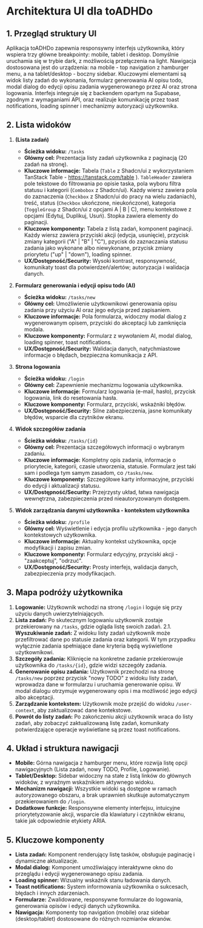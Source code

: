 # Architektura UI dla toADHDo

## 1. Przegląd struktury UI

Aplikacja toADHDo zapewnia responsywny interfejs użytkownika, który wspiera trzy główne breakpointy: mobile, tablet i desktop. Domyślnie uruchamia się w trybie dark, z możliwością przełączenia na light. Nawigacja dostosowana jest do urządzenia: na mobile - top navigation z hamburger menu, a na tablet/desktop - boczny sidebar. Kluczowymi elementami są widok listy zadań do wykonania, formularz generowania AI opisu todo, modal dialog do edycji opisu zadania wygenerowanego przez AI oraz strona logowania. Interfejs integruje się z backendem opartym na Supabase, zgodnym z wymaganiami API, oraz realizuje komunikację przez toast notifications, loading spinner i mechanizmy autoryzacji użytkownika.

## 2. Lista widoków

1. **(Lista zadań)**
   - **Ścieżka widoku:** `/tasks`
   - **Główny cel:** Prezentacja listy zadań użytkownika z paginacją (20 zadań na stronę).
   - **Kluczowe informacje:** Tabela (`Table` z Shadcn/ui z wykorzystaniem TanStack Table - https://tanstack.com/table ). `TableHeader` zawiera pole tekstowe do filtrowania po opisie taska, pola wyboru filtra statusu i kategorii (`Combobox` z Shadcn/ui). Każdy wiersz zawiera pola do zaznaczenia (`Checkbox` z Shadcn/ui do pracy na wielu zadaniach), treść, status (`Checkbox` ukończone, nieukończone), kategoria (`ToggleGroup` z Shadcn/ui z opcjami A | B | C), menu kontekstowe z opcjami (Edytuj, Duplikuj, Usuń). Stopka zawiera elementy do paginacji.
   - **Kluczowe komponenty:** Tabela z listą zadań, komponent paginacji. Każdy wiersz zawiera przyciski akcji (edycja, usunięcie), przycisk zmiany kategorii ("A" | "B" | "C"), pzycisk do zaznaczania statusu zadania jako wykonane albo niewykonane, przycisk zmiany priorytetu ("up" | "down"), loading spinner.
   - **UX/Dostępność/Security:** Wysoki kontrast, responsywność, komunikaty toast dla potwierdzeń/alertów; autoryzacja i walidacja danych.

2. **Formularz generowania i edycji opisu todo (AI)**
   - **Ścieżka widoku:** `/tasks/new`
   - **Główny cel:** Umożliwienie użytkownikowi generowania opisu zadania przy użyciu AI oraz jego edycja przed zapisaniem.
   - **Kluczowe informacje:** Pola formularza, widoczny modal dialog z wygenerowanym opisem, przyciski do akceptacji lub zamknięcia modala.
   - **Kluczowe komponenty:** Formularz z wywołaniem AI, modal dialog, loading spinner, toast notifications.
   - **UX/Dostępność/Security:** Walidacja danych, natychmiastowe informacje o błędach, bezpieczna komunikacja z API.

3. **Strona logowania**
   - **Ścieżka widoku:** `/login`
   - **Główny cel:** Zapewnienie mechanizmu logowania użytkownika.
   - **Kluczowe informacje:** Formularz logowania (e-mail, hasło), przycisk logowania, link do resetowania hasła.
   - **Kluczowe komponenty:** Formularz, przyciski, wskaźniki błędów.
   - **UX/Dostępność/Security:** Silne zabezpieczenia, jasne komunikaty błędów, wsparcie dla czytników ekranu.

4. **Widok szczegółów zadania**
   - **Ścieżka widoku:** `/tasks/{id}`
   - **Główny cel:** Prezentacja szczegółowych informacji o wybranym zadaniu.
   - **Kluczowe informacje:** Kompletny opis zadania, informacje o priorytecie, kategorii, czasie utworzenia, statusie. Formularz jest taki sam i podlega tym samym zasadom, co `/tasks/new`.
   - **Kluczowe komponenty:** Szczegółowe karty informacyjne, przyciski do edycji i aktualizacji statusu.
   - **UX/Dostępność/Security:** Przejrzysty układ, łatwa nawigacja wewnętrzna, zabezpieczenia przed nieautoryzowanym dostępem.

5. **Widok zarządzania danymi użytkownika - kontekstem użytkownika**
   - **Ścieżka widoku:** `/profile`
   - **Główny cel:** Wyświetlenie i edycja profilu użytkownika - jego danych kontekstowych użytkownika.
   - **Kluczowe informacje:** Aktualny kontekst użytkownika, opcje modyfikacji i zapisu zmian.
   - **Kluczowe komponenty:** Formularz edycyjny, przyciski akcji - "zaakceptuj", "odrzuć".
   - **UX/Dostępność/Security:** Prosty interfejs, walidacja danych, zabezpieczenia przy modyfikacjach.

## 3. Mapa podróży użytkownika

1. **Logowanie:** Użytkownik wchodzi na stronę `/login` i loguje się przy użyciu danych uwierzytelniających.
2. **Lista zadań:** Po skutecznym logowaniu użytkownik zostaje przekierowany na `/tasks`, gdzie ogląda listę swoich zadań.
2.1. **Wyszukiwanie zadań:** Z widoku listy zadań użytkownik może przefiltrować dane po statusie zadania oraz kategorii. W tym przypadku wyłącznie zadania spełniające dane kryteria będą wyświetlone użytkownikowi.
3. **Szczegóły zadania:** Kliknięcie na konkretne zadanie przekierowuje użytkownika do `/tasks/{id}`, gdzie widzi szczegóły zadania.
4. **Generowanie opisu zadania:** Użytkownik przechodzi na stronę `/tasks/new` poprzez przycisk "nowy TODO" z widoku listy zadań, wprowadza dane w formularzu i uruchamia generowanie opisu. W modal dialogu otrzymuje wygenerowany opis i ma możliwość jego edycji albo akceptacji.
5. **Zarządzanie kontekstem:** Użytkownik może przejść do widoku `/user-context`, aby zaktualizować dane kontekstowe.
6. **Powrót do listy zadań:** Po zakończeniu akcji użytkownik wraca do listy zadań, aby zobaczyć zaktualizowaną listę zadań, komunikaty potwierdzające operacje wyświetlane są przez toast notifications.

## 4. Układ i struktura nawigacji

- **Mobile:** Górna nawigacja z hamburger menu, które rozwija listę opcji nawigacyjnych (Lista zadań, nowy TODO, Profile, Logowanie).
- **Tablet/Desktop:** Sidebar widoczny na stałe z listą linków do głównych widoków, z wyraźnym wskaźnikiem aktywnego widoku.
- **Mechanizm nawigacji:** Wszystkie widoki są dostępne w ramach autoryzowanego obszaru, a brak uprawnień skutkuje automatycznym przekierowaniem do `/login`.
- **Dodatkowe funkcje:** Responsywne elementy interfejsu, intuicyjne priorytetyzowanie akcji, wsparcie dla klawiatury i czytników ekranu, takie jak odpowiednie etykiety ARIA.

## 5. Kluczowe komponenty

- **Lista zadań:** Komponent renderujący listę tasków, obsługuje paginację i dynamiczne aktualizacje.
- **Modal dialog:** Komponent umożliwiający interaktywne okno do przeglądu i edycji wygenerowanego opisu zadania.
- **Loading spinner:** Wizualny wskaźnik stanu ładowania danych.
- **Toast notifications:** System informowania użytkownika o sukcesach, błędach i innych zdarzeniach.
- **Formularze:** Zwalidowane, responsywne formularze do logowania, generowania opisów i edycji danych użytkownika.
- **Nawigacja:** Komponenty top navigation (mobile) oraz sidebar (desktop/tablet) dostosowane do różnych rozmiarów ekranów. 